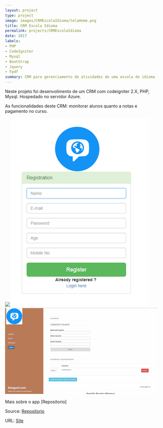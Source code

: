 ```yaml
---
layout: project
type: project
image: images/CRMEscolaIdioma/telaHome.png
title: CRM Escola Idioma
permalink: projects/CRMEscolaIdioma
date: 2017
labels:
- PHP
- CodeIgniter
- Mysql
- BootStrap
- Jquery
- Fpdf
summary: CRM para gerenciamento de atividades de uma escola de idioma
---
```


Neste projeto foi desenvolimento de um CRM com codeigniter 2.X, PHP, Mysql.
Hospedado no servidor Azure.

As funcionalidades deste CRM: monitorar alunos quanto a notas e pagamento no curso.


<div class="ui small rounded images">
  <img class="ui image" src="../images/CRMEscolaIdioma/telaLogin.jpg">
  <img class="ui image" src="../images/CRMEscolaIdioma/telaCadastroUsuario.png">
  <img class="ui image" src="../images/CRMEscolaIdioma/telaHome.png">
</div>



Mais sobre o app [Repositorio]

Source: <a href="https://github.com/alexjosesilva/Curso-React-Native">
	<i class="large github icon"></i> Repositorio
</a>

URL: <a href="http://sistemagestaoescolar.azurewebsites.net">
	<i class="large octicon-globe icon"></i> Site
</a>
